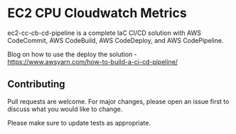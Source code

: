 # EC2 CPU Cloudwatch Metrics

ec2-cc-cb-cd-pipeline is a complete IaC CI/CD solution with AWS CodeCommit, AWS CodeBuild, AWS CodeDeploy, and AWS CodePipeline.

Blog on how to use the deploy the solution - https://www.awsyarn.com/how-to-build-a-ci-cd-pipeline/

## Contributing
Pull requests are welcome. For major changes, please open an issue first to discuss what you would like to change.

Please make sure to update tests as appropriate.